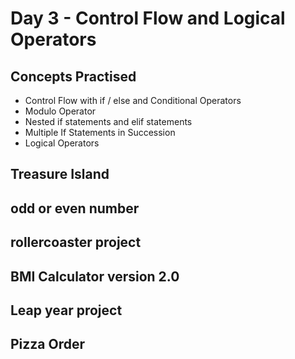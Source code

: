 # Day 3 - Control Flow and Logical Operators
## Concepts Practised
- Control Flow with if / else and Conditional Operators
- Modulo Operator
- Nested if statements and elif statements
- Multiple If Statements in Succession
- Logical Operators
## Treasure Island
## odd or even number
## rollercoaster project
## BMI Calculator version 2.0
## Leap year project
## Pizza Order